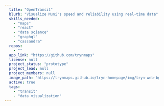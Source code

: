 ```yaml
---
  title: "OpenTransit"
  blurb: "Visualize Muni's speed and reliability using real-time data"
  skills_needed: 
    - "maps"
    - "react"
    - "data science"
    - "graphql"
    - "cassandra"
  repos: 
    - ""
  app_link: "https://github.com/trynmaps"
  license: null
  project_status: "prototype"
  project_lead: null
  project_members: null
  image_path: "https://trynmaps.github.io/tryn-homepage/img/tryn-web-bg.jpg"
  active: true
  tags: 
    - "transit"
    - "data visualization"
---
```

